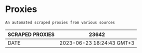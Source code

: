 # Proxies
    An automated scraped proxies from various sources

| SCRAPED PROXIES | 23642            |
|-----------------|---------------------------|
| DATE            | 2023-06-23 18:24:43 GMT+3          |